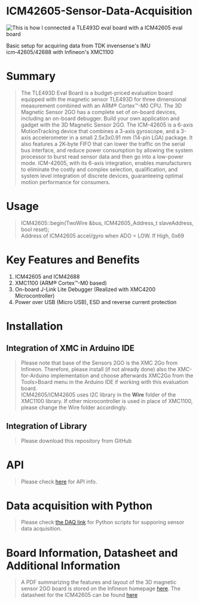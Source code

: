 # ICM42605-Sensor-Data-Acquisition

![This is how l connected a TLE493D eval board with a ICM42605 eval board](https://github.com/PhysHub/ICM42605-Sensor-Data-Acquisition/blob/main/IMU/doc_images/IMG_3514.JPG "Eval Board Setup")



Basic setup for acquiring data from TDK invensense's IMU icm‑42605/42688 with Infineon's XMC1100 

# Summary
> The TLE493D Eval Board is a budget-priced evaluation board equipped with the magnetic sensor TLE493D for three dimensional measurement combined with an ARM® Cortex™-M0 CPU. The 3D Magnetic Sensor 2GO has a complete set of on-board devices, including an on-board debugger. Build your own application and gadget with the 3D Magnetic Sensor 2GO.
The ICM-42605 is a 6-axis MotionTracking device that combines a 3-axis gyroscope, and a 3-axis accelerometer in a small 2.5x3x0.91 mm (14-pin LGA) package. It also features a
2K-byte FIFO that can lower the traffic on the serial bus interface, and reduce power consumption by allowing the system processor to burst read sensor data and then go into a low-power mode. ICM-42605, with its 6-axis integration, enables manufacturers to eliminate the costly and complex
selection, qualification, and system level integration of discrete devices, guaranteeing optimal motion performance for consumers.

# Usage
> ICM42605::begin(TwoWire &bus, ICM42605_Address_t slaveAddress, bool reset);  
Address of ICM42605 accel/gyro when ADO = LOW. If High, 0x69

# Key Features and Benefits  
1. ICM42605 and ICM42688  
2. XMC1100 (ARM® Cortex™-M0 based)  
3. On-board J-Link Lite Debugger (Realized with XMC4200 Microcontroller)  
4. Power over USB (Micro USB), ESD and reverse current protection

# Installation
## Integration of XMC in Arduino IDE  
> Please note that base of the Sensors 2GO is the XMC 2Go from Infineon. Therefore, please install (if not already done) also the XMC-for-Arduino implementation and choose afterwards XMC2Go from the Tools>Board menu in the Arduino IDE if working with this evaluation board.  
ICM42605/ICM42605 uses I2C library in the **Wire** folder of the XMC1100 library. If other microcontroller is used in place of XMC1100, please change the Wire folder accordingly.
## Integration of Library
> Please download this repository from GitHub  

# API
> Please check [here](https://github.com/PhysHub/ICM42605-Sensor-Data-Acquisition/blob/main/IMU/doc/html/index.html) for API info.

# Data acquisition with Python
> Please check [the DAQ link]() for Python scripts for supporing sensor data acquisition.

# Board Information, Datasheet and Additional Information  
> A PDF summarizing the features and layout of the 3D magnetic sensor 2GO board is stored on the Infineon homepage [here](https://www.infineon.com/dgdl/Infineon-3D%20Magnetic%20Sensor-PB-v03_00-EN.pdf?fileId=5546d46261d5e6820161e7571b2b3dd0). The datasheet for the ICM42605 can be found [here](https://invensense.tdk.com/download-pdf/icm-42605-datasheet/) 

